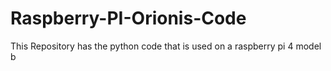 # Raspberry-PI-Orionis-Code

This Repository has the python code that is used on a raspberry pi 4 model b


